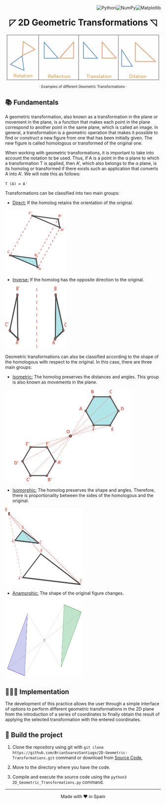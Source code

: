 <a href="https://matplotlib.org">
    <img align="right" src="https://custom-icon-badges.herokuapp.com/badge/Matplotlib-14354C.svg?logo=matplotlib" alt="Matplotlib">
</a>

<a href="https://numpy.org">
    <img align="right" src="https://custom-icon-badges.herokuapp.com/badge/NumPy-14354C.svg?logo=numpylogo" alt="NumPy">
</a>

<a href="https://www.python.org">
    <img align="right" src="https://custom-icon-badges.herokuapp.com/badge/Python-14354C.svg?logo=pythonlogo" alt="Python">
</a>

<h1 align="center">◸ 2D Geometric Transformations ◹</h1>


<p align="center">
    <img src="./assets/Types of Geometric Transformations.png" alt="Types of Geometric Transformations">
    <sub>· Examples of different Geometric Transformations ·</sub>
</p>


## 📚 Fundamentals

A geometric transformation, also known as a transformation in the plane or movement in the plane, is a function that makes each point in the plane correspond to another point in the same plane, which is called an image. In general, a transformation is a geometric operation that makes it possible to find or construct a new figure from one that has been initially given. The new figure is called homologous or transformed of the original one.

When working with geometric transformations, it is important to take into account the notation to be used. Thus, if A is a point in the α plane to which a transformation T is applied, then A', which also belongs to the α plane, is its homolog or transformed if there exists such an application that converts A into A'. We will note this as follows:      

`T (A) = A'`

Transformations can be classified into two main groups:

- <ins>Direct:</ins> If the homolog retains the orientation of the original.

<img src="./assets/Direct Geometric Transformation.svg" alt="Direct Geometric Transformation" width="200px" height="200px">

- <ins>Inverse:</ins> If the homolog has the opposite direction to the original.

<img src="./assets/Inverse Geometric Transformation.svg" alt="Inverse Geometric Transformation" width="200px" height="200px">

Geometric transformations can also be classified according to the shape of the homologous with respect to the original. In this case, there are three main groups:

- <ins>Isometric:</ins> The homolog preserves the distances and angles. This group is also known as movements in the plane.

<img src="./assets/Isometric Geometric Transformation.svg" alt="Isometric Geometric Transformation" with="300px" height="300px">

- <ins>Isomorphic:</ins> The homolog preserves the shape and angles. Therefore, there is proportionality between the sides of the homologous and the original.

<img src="./assets/Isomorphic Geometric Transformation.svg" alt="Isomorphic Geometric Transformation" width="250px" height="250px">

- <ins>Anamorphic:</ins> The shape of the original figure changes.

<img src="./assets/Anamorphic Geometric Transformation.png" alt="Anamorphic Geometric Transformation" width="250px" height="250px">


## 👨🏻‍💻 Implementation

The development of this practice allows the user through a simple interface of options to perform different geometric transformations in the 2D plane from the introduction of a series of coordinates to finally obtain the result of applying the selected transformation with the entered coordinates.


## 🚀 Build the project

1. Clone the repository using git with `git clone https://github.com/BrianSuarezSantiago/2D-Geometric-Transformations.git` command or download from [Source Code.](https://github.com/BrianSuarezSantiago/2D-Geometric-Transformations/archive/refs/heads/master.zip)

2. Move to the directory where you have the code.

3. Compile and execute the source code using the `python3 2D_Geometric_Transformations.py` command.

<hr>
<p align="center">
Made with ♥️ in Spain
</p>
